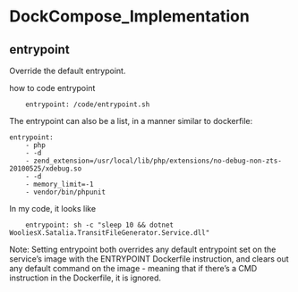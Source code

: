# DockCompose_Implementation

## entrypoint
Override the default entrypoint.

how to code entrypoint
```
    entrypoint: /code/entrypoint.sh
```

The entrypoint can also be a list, in a manner similar to dockerfile:
```
entrypoint:
    - php
    - -d
    - zend_extension=/usr/local/lib/php/extensions/no-debug-non-zts-20100525/xdebug.so
    - -d
    - memory_limit=-1
    - vendor/bin/phpunit
```
 
In my code, it looks like
```
    entrypoint: sh -c "sleep 10 && dotnet WooliesX.Satalia.TransitFileGenerator.Service.dll"
```  

Note: Setting entrypoint both overrides any default entrypoint set on the service’s image with the ENTRYPOINT Dockerfile instruction, and clears out any default command on the image - meaning that if there’s a CMD instruction in the Dockerfile, it is ignored.
